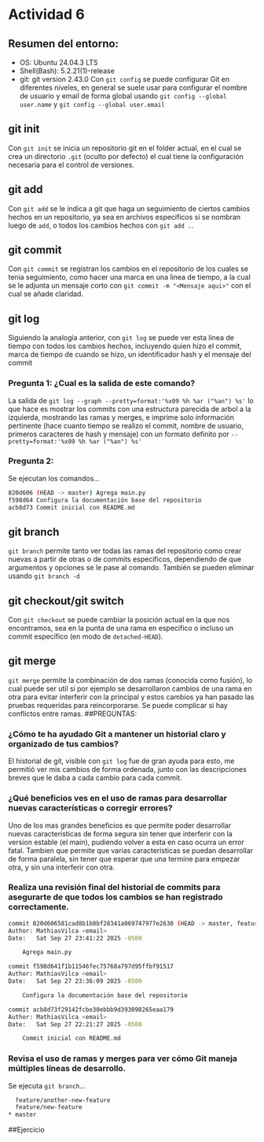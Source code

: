 # Actividad 6
## Resumen del entorno:
- OS: Ubuntu 24.04.3 LTS
- Shell(Bash): 5.2.21(1)-release
- git: git version 2.43.0
Con `git config` se puede configurar Git en diferentes niveles, en general se suele usar para configurar el nombre de usuario y email de forma global usando `git config --global user.name` y `git config --global user.email`
## git init
Con `git init` se inicia un repositorio git en el folder actual, en el cual se crea un directorio `.git` (oculto por defecto) el cual tiene la configuración necesaria para el control de versiones.
## git add
Con `git add` se le indica a git que haga un seguimiento de ciertos cambios hechos en un repositorio, ya sea en archivos especificos si se nombran luego de `add`, o todos los cambios hechos con `git add .`.
## git commit
Con `git commit` se registran los cambios en el repositorio de los cuales se tenia seguimiento, como hacer una marca en una linea de tiempo, a la cual se le adjunta un mensaje corto con `git commit -m "<Mensaje aqui>"` con el cual se añade claridad.
## git log
Siguiendo la analogía anterior, con `git log` se puede ver esta linea de tiempo con todos los cambios hechos, incluyendo quien hizo el commit, marca de tiempo de cuando se hizo, un identificador hash y el mensaje del commit
### Pregunta 1: ¿Cual es la salida de este comando?
La salida de `git log --graph --pretty=format:'%x09 %h %ar ("%an") %s'` lo que hace es mostrar los commits con una estructura parecida de arbol a la izquierda, mostrando las ramas y merges, e imprime solo información pertinente (hace cuanto tiempo se realizo el commit, nombre de usuario, primeros caracteres de hash y mensaje) con un formato definito por `--pretty=format:'%x09 %h %ar ("%an") %s'`
### Pregunta 2:
Se ejecutan los comandos... 
```bash
820d606 (HEAD -> master) Agrega main.py
f598d64 Configura la documentación base del repositorio
acb8d73 Commit inicial con README.md
```
## git branch
`git branch` permite tanto ver todas las ramas del repositorio como crear nuevas a partir de otras o de commits especificos, dependiendo de que argumentos y opciones se le pase al comando. También se pueden eliminar usando `git branch -d`
## git checkout/git switch
Con `git checkout` se puede cambiar la posición actual en la que nos encontramos, sea en la punta de una rama en especifico o incluso un commit específico (en modo de `detached-HEAD`).
## git merge
`git merge` permite la combinación de dos ramas (conocida como fusión), lo cual puede ser util si por ejemplo se desarrollaron cambios de una rama en otra para evitar interferir con la principal y estos cambios ya han pasado las pruebas requeridas para reincorporarse. Se puede complicar si hay conflictos entre ramas.
##PREGUNTAS:
### ¿Cómo te ha ayudado Git a mantener un historial claro y organizado de tus cambios?
El historial de git, visible con `git log` fue de gran ayuda para esto, me permitió ver mis cambios de forma ordenada, junto con las descripciones breves que le daba a cada cambio para cada commit.
### ¿Qué beneficios ves en el uso de ramas para desarrollar nuevas características o corregir errores?
Uno de los mas grandes beneficios es que permite poder desarrollar nuevas caracteristicas de forma segura sin tener que interferir con la version estable (el main), pudiendo volver a esta en caso ocurra un error fatal. Tambien que permite que varias características se puedan desarrollar de forma paralela, sin tener que esperar que una termine para empezar otra, y sin una interferir con otra.
### Realiza una revisión final del historial de commits para asegurarte de que todos los cambios se han registrado correctamente.
```bash
commit 820d606581cad8b1b8bf28341a069747977e2630 (HEAD -> master, feature/new-feature, feature/another-new-feature)
Author: MathiasVilca <email>
Date:   Sat Sep 27 23:41:22 2025 -0500

    Agrega main.py

commit f598d641f1b11546fec75768a797d95ffbf91517
Author: MathiasVilca <email>
Date:   Sat Sep 27 23:36:09 2025 -0500

    Configura la documentación base del repositorio

commit acb8d73f29142fcbe30ebbb9d393098265eaa179
Author: MathiasVilca <email>
Date:   Sat Sep 27 22:21:27 2025 -0500

    Commit inicial con README.md

```
### Revisa el uso de ramas y merges para ver cómo Git maneja múltiples líneas de desarrollo.
Se ejecuta `git branch`...
```bash
  feature/another-new-feature
  feature/new-feature
* master
```
##Ejercicio


